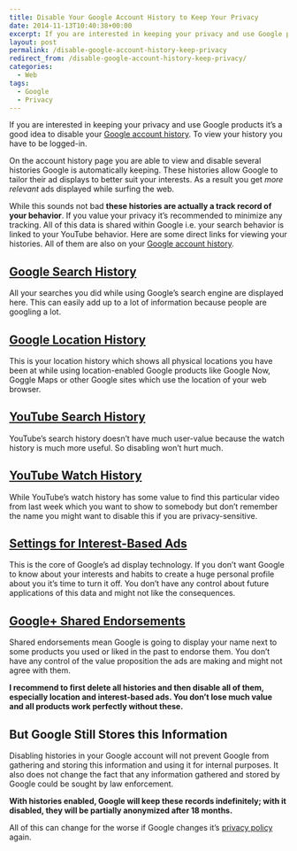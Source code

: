 ```yaml
---
title: Disable Your Google Account History to Keep Your Privacy
date: 2014-11-13T10:40:38+00:00
excerpt: If you are interested in keeping your privacy and use Google products it's highly recommended to disable your Google account history.
layout: post
permalink: /disable-google-account-history-keep-privacy
redirect_from: /disable-google-account-history-keep-privacy/
categories:
  - Web
tags:
  - Google
  - Privacy
---
```

If you are interested in keeping your privacy and use Google products it’s a good idea to disable your [Google account history](https://www.google.com/settings/accounthistory). To view your history you have to be logged-in.

On the account history page you are able to view and disable several histories Google is automatically keeping. These histories allow Google to tailor their ad displays to better suit your interests. As a result you get _more relevant_ ads displayed while surfing the web.

While this sounds not bad **these histories are actually a track record of your behavior**. If you value your privacy it’s recommended to minimize any tracking. All of this data is shared within Google i.e. your search behavior is linked to your YouTube behavior. Here are some direct links for viewing your histories. All of them are also on your [Google account history](https://www.google.com/settings/accounthistory).

## [Google Search History](https://history.google.com/history)

All your searches you did while using Google’s search engine are displayed here. This can easily add up to a lot of information because people are googling a lot.

## [Google Location History](https://maps.google.de/locationhistory/b/0/)

This is your location history which shows all physical locations you have been at while using location-enabled Google products like Google Now, Goggle Maps or other Google sites which use the location of your web browser.

## [YouTube Search History](https://www.youtube.com/feed/history/search_history)

YouTube’s search history doesn’t have much user-value because the watch history is much more useful. So disabling won’t hurt much.

## [YouTube Watch History](https://www.youtube.com/feed/history)

While YouTube’s watch history has some value to find this particular video from last week which you want to show to somebody but don’t remember the name you might want to disable this if you are privacy-sensitive.

## [Settings for Interest-Based Ads](https://www.google.com/settings/ads)

This is the core of Google’s ad display technology. If you don’t want Google to know about your interests and habits to create a huge personal profile about you it’s time to turn it off. You don’t have any control about future applications of this data and might not like the consequences.

## [Google+ Shared Endorsements](https://plus.google.com/settings/endorsements)

Shared endorsements mean Google is going to display your name next to some products you used or liked in the past to endorse them. You don’t have any control of the value proposition the ads are making and might not agree with them.

**I recommend to first delete all histories and then disable all of them, especially location and interest-based ads. You don’t lose much value and all products work perfectly without these.**

## But Google Still Stores this Information

Disabling histories in your Google account will not prevent Google from gathering and storing this information and using it for internal purposes. It also does not change the fact that any information gathered and stored by Google could be sought by law enforcement.

**With histories enabled, Google will keep these records indefinitely; with it disabled, they will be partially anonymized after 18 months.**

All of this can change for the worse if Google changes it’s [privacy policy](http://www.google.com/policies/privacy/) again.